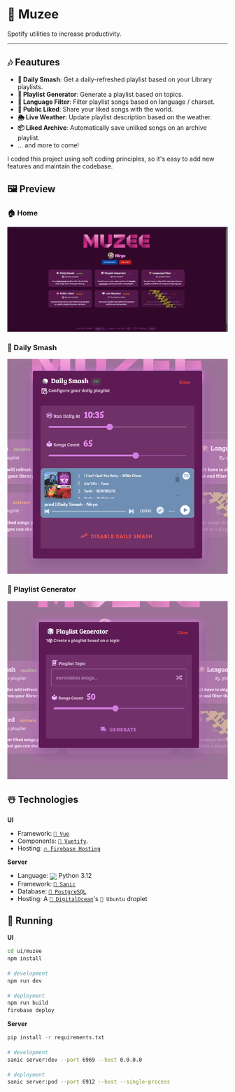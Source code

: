 # 🎸 Muzee

Spotify utilities to increase productivity.

---

## 🎶 Feautures

- **🪩 Daily Smash**: Get a daily-refreshed playlist based on your Library playlists.
- **🎲 Playlist Generator**: Generate a playlist based on topics.
- **🙊 Language Filter**: Filter playlist songs based on language / charset.
- **🩷 Public Liked**: Share your liked songs with the world.
- **🌦️ Live Weather**: Update playlist description based on the weather.
- **📦 Liked Archive**: Automatically save unliked songs on an archive playlist.
- ... and more to come!

I coded this project using soft coding principles, so it's easy to add new features and maintain the codebase.

## 🖼️ Preview

### 🏠 Home
![Home](.github/preview/home.png)

### 🪩 Daily Smash
![Daily Smash](.github/preview/dailysmash.png)

### 🎲 Playlist Generator
![Playlist Generator](.github/preview/generator.png)

## ☃️ Technologies

**UI** 
- Framework: [`🔰 Vue`](https://vuejs.org/)
- Components: [`💙 Vuetify`](https://vuetifyjs.com/en/).
- Hosting: [`🔥 Firebase Hosting`](https://firebase.google.com/docs/hosting)

**Server**
- Language: <img align="center" href="https://www.python.org" src="https://cdn3.iconfinder.com/data/icons/logos-and-brands-adobe/512/267_Python-512.png" width=18> Python 3.12
- Framework: [`🩷 Sanic`](https://sanic.dev/en/)
- Database: [`🐘 PostgreSQL`](https://www.postgresql.org/)
- Hosting: A [`🔵 DigitalOcean`](https://www.digitalocean.com/)'s `🍖 Ubuntu` droplet

## 🕺 Running

**UI**
```bash
cd ui/muzee
npm install

# development
npm run dev

# deployment
npm run build
firebase deploy
```

**Server**
```bash
pip install -r requirements.txt

# development
sanic server:dev --port 6969 --host 0.0.0.0

# deployment
sanic server:pod --port 6912 --host --single-process
```